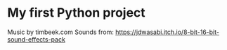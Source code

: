 # My first Python project
 
Music by timbeek.com
Sounds from: https://jdwasabi.itch.io/8-bit-16-bit-sound-effects-pack

